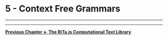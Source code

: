 # 5 - Context Free Grammars



<hr><hr>

**[Previous Chapter <-  The RiTa.js Computational Text Library](text-4.md)**
